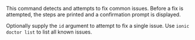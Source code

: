 This command detects and attempts to fix common issues. Before a fix is attempted, the steps are printed and a confirmation prompt is displayed.

Optionally supply the `id` argument to attempt to fix a single issue. Use `ionic doctor list` to list all known issues.
